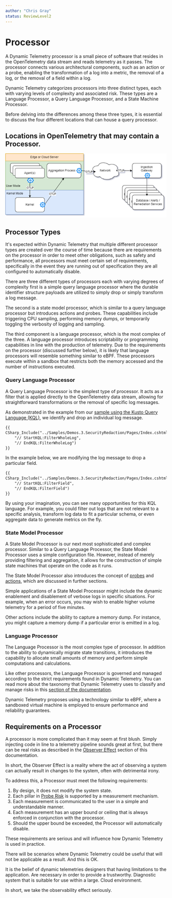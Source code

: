 ```yaml
---
author: "Chris Gray"
status: ReviewLevel2
---
```


# Processor

A Dynamic Telemetry processor is a small piece of software that resides
in the OpenTelemetry data stream and reads telemetry as it passes. The
processor connects various architectural components, such as an action
or a probe, enabling the transformation of a log into a metric, the
removal of a log, or the removal of a field within a log.

Dynamic Telemetry categorizes processors into three distinct types, each
with varying levels of complexity and associated risk. These types are a
Language Processor, a Query Language Processor, and a State Machine
Processor.

Before delving into the differences among these three types, it is
essential to discuss the four different locations that can house a query
processor.

## Locations in OpenTelemetry that may contain a Processor.

![](../orig_media/Architecture.Boxes.Yes.DynamicTelemetry.drawio.png)


## Processor Types

It\'s expected within Dynamic Telemetry that multiple different
processor types are created over the course of time because there are
requirements on the processor in order to meet other obligations, such
as safety and performance, all processors must meet certain set of
requirements, specifically in the event they are running out of
specification they are all configured to automatically disable.

There are three different types of processors each with varying degrees
of complexity first is a simple query language processor where the
durable identifier structure payloads are utilized to simply drop or
simply transform a log message.


The second is a state model processor, which is similar to a query
language processor but introduces actions and probes. These capabilities
include triggering CPU sampling, performing memory dumps, or temporarily
toggling the verbosity of logging and sampling.

The third component is a language processor, which is the most complex
of the three. A language processor introduces scriptability or
programming capabilities in line with the production of telemetry. Due
to the requirements on the processor (discussed further below), it is
likely that language processors will resemble something similar to eBPF.
These processors execute within a sandbox that restricts both the memory
accessed and the number of instructions executed.

### Query Language Processor

A Query Language Processor is the simplest type of processor. It acts as a filter that is applied directly to the OpenTelemetry data stream, allowing for straightforward transformations or the removal of specific log messages.

As demonstrated in the example from our [sample using the Kusto Query Language (KQL)](./Demos.HighLevel.Overview.md), we identify and drop an individual log message.

``` cdocs_include
{{ CSharp_Include("../Samples/Demos.3.SecurityRedaction/Pages/Index.cshtml.cs",
    "// StartKQL:FilterWholeLog",
    "// EndKQL:FilterWholeLog")
}}
```

In the example below, we are modifying the log message to drop a particular field.

``` cdocs_include
{{ CSharp_Include("../Samples/Demos.3.SecurityRedaction/Pages/Index.cshtml.cs",
    "// StartKQL:FilterField",
    "// EndKQL:FilterField")
}}
```

By using your imagination, you can see many opportunities for this KQL language. For example, you could filter out logs that are not relevant to a specific analysis, transform log data to fit a particular schema, or even aggregate data to generate metrics on the fly.


### State Model Processor

A State Model Processor is our next most sophisticated and complex processor. Similar to a Query Language Processor, the State Model Processor uses a simple configuration file. However, instead of merely providing filtering and aggregation, it allows for the construction of simple state machines that operate on the code as it runs.

The State Model Processor also introduces the concept of [probes](./Architecture.Probes.Overview.document.md) and [actions](./PositionPaper.Actions.document.md), which are discussed in further sections.

Simple applications of a State Model Processor might include the dynamic enablement and disablement of verbose logs in specific situations. For example, when an error occurs, you may wish to enable higher volume telemetry for a period of five minutes.

Other actions include the ability to capture a memory dump. For instance, you might capture a memory dump if a particular error is emitted in a log.

### Language Processor

The Language Processor is the most complex type of processor. In addition to the ability to dynamically migrate state transitions, it introduces the capability to allocate small amounts of memory and perform simple computations and calculations.

Like other processors, the Language Processor is governed and managed according to the strict requirements found in Dynamic Telemetry. You can read more about the taxonomy that Dynamic Telemetry uses to classify and manage risks in this [section of the documentation](./PositionPaper.ProbeRiskLevels.document.md).

Dynamic Telemetry proposes using a technology similar to eBPF, where a sandboxed virtual machine is employed to ensure performance and reliability guarantees.

## Requirements on a Processor

A processor is more complicated than it may seem at first blush. Simply injecting code in line to a telemetry pipeline sounds great at first, but there can be real risks as described in the [Observer Effect](./PositionPaper.ObserverEffect.document.md) section of this documentation.

In short, the Observer Effect is a reality where the act of observing a system can actually result in changes to the system, often with detrimental irony.

To address this, a Processor must meet the following requirements:

1. By design, it does not modify the system state.
2. Each pillar in [Probe Risk](./Architecture.Probes.Overview.document.md) is supported by a measurement mechanism.
3. Each measurement is communicated to the user in a simple and understandable manner.
4. Each measurement has an upper bound or ceiling that is always enforced in conjunction with the processor.
5. Should the upper bound be exceeded, the Processor will automatically disable.

These requirements are serious and will influence how Dynamic Telemetry is used in practice.

There will be scenarios where Dynamic Telemetry could be useful that will not be applicable as a result. And this is OK.

It is the belief of dynamic telemetries designers that having limitations to the application. Are necessary in order to provide a trustworthy. Diagnostic system that is suitable for use within a large. Cloud environment.

In short, we take the observability effect seriously. 